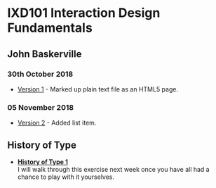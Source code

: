 IXD101 Interaction Design Fundamentals
======================================

John Baskerville
---------------

### 30th October 2018
+ [Version 1](https://eleventhirty.github.io/john_baskerville/baskerville1.html) - Marked up plain text file as an HTML5 page.

### 05 November 2018

+ [Version 2](https://eleventhirty.github.io/john_baskerville/baskerville2.html) - Added list item.

History of Type
---------------
+ **[History of Type 1](https://eleventhirty.github.io/john_baskerville/history1.html)**  
  I will walk through this exercise next week once you have all had a chance to play with it yourselves.